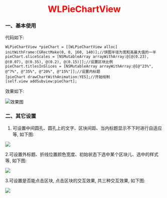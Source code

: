
<h1 align = "center" style="color:red">WLPieChartView</h1>

### 一、基本使用

代码如下:

```
WLPieChartView *pieChart = [[WLPieChartView alloc] initWithFrame:CGRectMake(0, 0, 160, 140)];//饼图半径为宽和高最大值的一半
pieChart.sliceScales = [NSMutableArray arrayWithArray:@[@(0.23), @(0.07), @(0.35), @(0.2), @(0.15)]];//设置区块比例
pieChart.titlesInSlices = [NSMutableArray arrayWithArray:@[@"23%", @"7%", @"35%", @"20%", @"15%"]];//设置内标题
[pieChart drawChartWithAnimation:YES];//开始绘制
[self.view addSubview:pieChart];
```

效果如下:

![效果图](https://github.com/GitHubWanglei/WLPieChartView/blob/master/%E5%9F%BA%E6%9C%AC%E4%BD%BF%E7%94%A8.png)

### 二、其它设置

1. 可设置中间圆孔、圆孔上的文字、区块间距、当内标题显示不下时进行自适应等, 如下图:

![](https://github.com/GitHubWanglei/WLPieChartView/blob/master/%E5%86%85%E6%A0%87%E9%A2%98%E5%92%8C%E8%87%AA%E9%80%82%E5%BA%94.png)

2.可设置外标题、折线位置颜色宽度、初始状态下选中某个区块儿、选中的样式等, 如下图:

![](https://github.com/GitHubWanglei/WLPieChartView/blob/master/%E5%A4%96%E6%A0%87%E9%A2%98%E5%92%8C%E5%88%9D%E5%A7%8B%E9%80%89%E4%B8%AD%E7%8A%B6%E6%80%81.png)

3.可设置是否能点击区块, 点击区块的交互效果, 共三种交互效果, 如下图:

![](https://github.com/GitHubWanglei/WLPieChartView/blob/master/%E4%BA%A4%E4%BA%92%E6%95%88%E6%9E%9C.gif)
